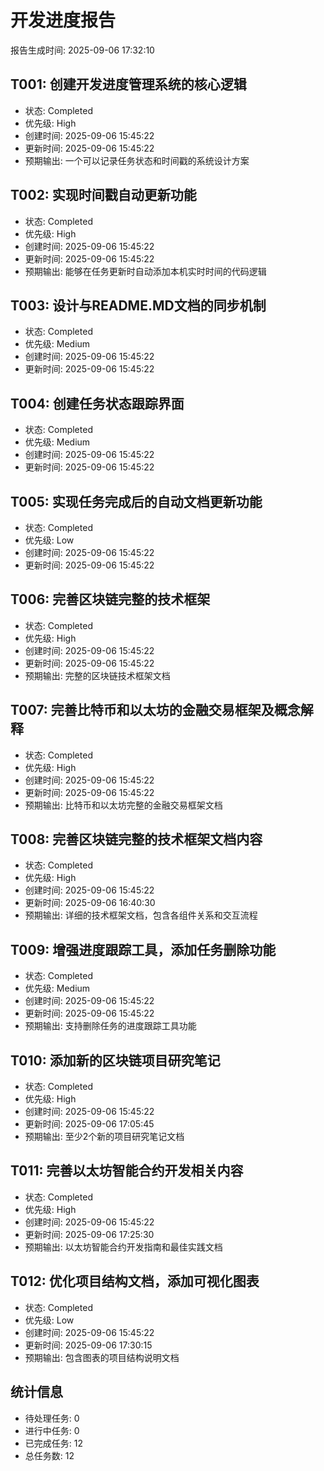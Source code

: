 # 开发进度报告

报告生成时间: 2025-09-06 17:32:10

## T001: 创建开发进度管理系统的核心逻辑
- 状态: Completed
- 优先级: High
- 创建时间: 2025-09-06 15:45:22
- 更新时间: 2025-09-06 15:45:22
- 预期输出: 一个可以记录任务状态和时间戳的系统设计方案

## T002: 实现时间戳自动更新功能
- 状态: Completed
- 优先级: High
- 创建时间: 2025-09-06 15:45:22
- 更新时间: 2025-09-06 15:45:22
- 预期输出: 能够在任务更新时自动添加本机实时时间的代码逻辑

## T003: 设计与README.MD文档的同步机制
- 状态: Completed
- 优先级: Medium
- 创建时间: 2025-09-06 15:45:22
- 更新时间: 2025-09-06 15:45:22

## T004: 创建任务状态跟踪界面
- 状态: Completed
- 优先级: Medium
- 创建时间: 2025-09-06 15:45:22
- 更新时间: 2025-09-06 15:45:22

## T005: 实现任务完成后的自动文档更新功能
- 状态: Completed
- 优先级: Low
- 创建时间: 2025-09-06 15:45:22
- 更新时间: 2025-09-06 15:45:22

## T006: 完善区块链完整的技术框架
- 状态: Completed
- 优先级: High
- 创建时间: 2025-09-06 15:45:22
- 更新时间: 2025-09-06 15:45:22
- 预期输出: 完整的区块链技术框架文档

## T007: 完善比特币和以太坊的金融交易框架及概念解释
- 状态: Completed
- 优先级: High
- 创建时间: 2025-09-06 15:45:22
- 更新时间: 2025-09-06 15:45:22
- 预期输出: 比特币和以太坊完整的金融交易框架文档

## T008: 完善区块链完整的技术框架文档内容
- 状态: Completed
- 优先级: High
- 创建时间: 2025-09-06 15:45:22
- 更新时间: 2025-09-06 16:40:30
- 预期输出: 详细的技术框架文档，包含各组件关系和交互流程

## T009: 增强进度跟踪工具，添加任务删除功能
- 状态: Completed
- 优先级: Medium
- 创建时间: 2025-09-06 15:45:22
- 更新时间: 2025-09-06 15:45:22
- 预期输出: 支持删除任务的进度跟踪工具功能

## T010: 添加新的区块链项目研究笔记
- 状态: Completed
- 优先级: High
- 创建时间: 2025-09-06 15:45:22
- 更新时间: 2025-09-06 17:05:45
- 预期输出: 至少2个新的项目研究笔记文档

## T011: 完善以太坊智能合约开发相关内容
- 状态: Completed
- 优先级: High
- 创建时间: 2025-09-06 15:45:22
- 更新时间: 2025-09-06 17:25:30
- 预期输出: 以太坊智能合约开发指南和最佳实践文档

## T012: 优化项目结构文档，添加可视化图表
- 状态: Completed
- 优先级: Low
- 创建时间: 2025-09-06 15:45:22
- 更新时间: 2025-09-06 17:30:15
- 预期输出: 包含图表的项目结构说明文档

## 统计信息
- 待处理任务: 0
- 进行中任务: 0
- 已完成任务: 12
- 总任务数: 12